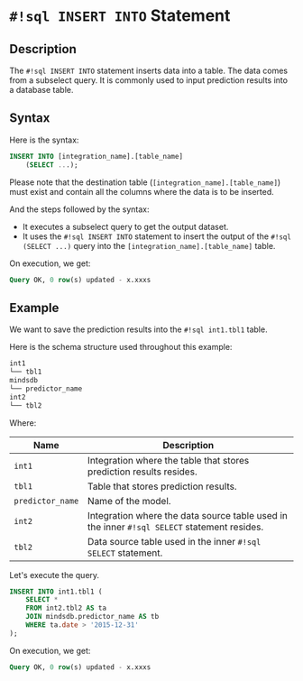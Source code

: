 # `#!sql INSERT INTO` Statement

## Description

The `#!sql INSERT INTO` statement inserts data into a table. The data comes from a subselect query. It is commonly used to input prediction results into a database table.

## Syntax

Here is the syntax:

```sql
INSERT INTO [integration_name].[table_name]
    (SELECT ...);
```

Please note that the destination table (`[integration_name].[table_name]`) must exist and contain all the columns where the data is to be inserted.

And the steps followed by the syntax:

- It executes a subselect query to get the output dataset.
- It uses the `#!sql INSERT INTO` statement to insert the output of the `#!sql (SELECT ...)` query into the `[integration_name].[table_name]` table.

On execution, we get:

```sql
Query OK, 0 row(s) updated - x.xxxs
```

## Example

We want to save the prediction results into the `#!sql int1.tbl1` table.

Here is the schema structure used throughout this example:

```bash
int1
└── tbl1
mindsdb
└── predictor_name
int2
└── tbl2
```

Where:

| Name             | Description                                                                                  |
| ---------------- | -------------------------------------------------------------------------------------------- |
| `int1`           | Integration where the table that stores prediction results resides.                          |
| `tbl1`           | Table that stores prediction results.                                                        |
| `predictor_name` | Name of the model.                                                                           |
| `int2`           | Integration where the data source table used in the inner `#!sql SELECT` statement resides.  |
| `tbl2`           | Data source table used in the inner `#!sql SELECT` statement.                                |

Let's execute the query.

```sql
INSERT INTO int1.tbl1 (
    SELECT *
    FROM int2.tbl2 AS ta
    JOIN mindsdb.predictor_name AS tb
    WHERE ta.date > '2015-12-31'
);
```

On execution, we get:

```sql
Query OK, 0 row(s) updated - x.xxxs
```
